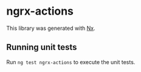 # ngrx-actions

This library was generated with [Nx](https://nx.dev).

## Running unit tests

Run `ng test ngrx-actions` to execute the unit tests.
